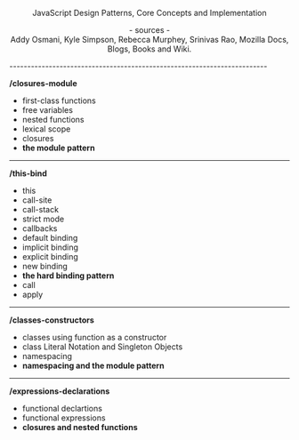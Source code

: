 <p align="center">
    JavaScript Design Patterns, Core Concepts and Implementation
</p>

<p align="center">
- sources -
<br>
Addy Osmani, Kyle Simpson, Rebecca Murphey, Srinivas Rao, 
Mozilla Docs, Blogs, Books and Wiki.
</p>
------------------------------------------------------------------------

**/closures-module**

- first-class functions
- free variables
- nested functions
- lexical scope
- closures
- **the module pattern**

------------------------------------------------------------------------

**/this-bind**

- this
- call-site
- call-stack
- strict mode
- callbacks
- default binding
- implicit binding
- explicit binding
- new binding
- **the hard binding pattern**
- call
- apply

------------------------------------------------------------------------

**/classes-constructors**

- classes using function as a constructor
- class Literal Notation and Singleton Objects
- namespacing
- **namespacing and the module pattern**

------------------------------------------------------------------------

**/expressions-declarations**
- functional declartions
- functional expressions
- **closures and nested functions**


 

